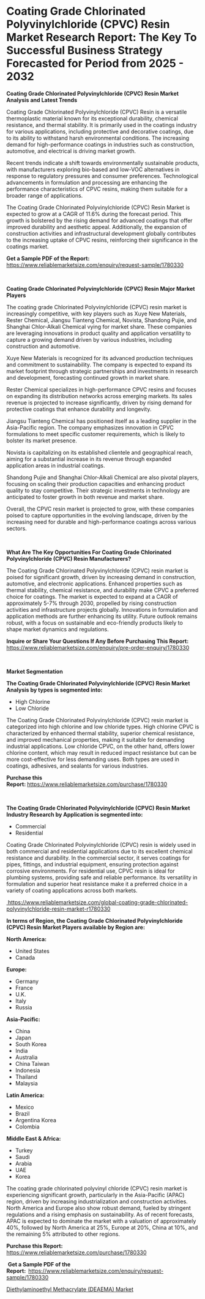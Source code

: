 <p><h1>Coating Grade Chlorinated Polyvinylchloride (CPVC) Resin Market Research Report: The Key To Successful Business Strategy Forecasted for Period from 2025 - 2032</h1></p><p><strong>Coating Grade Chlorinated Polyvinylchloride (CPVC) Resin Market Analysis and Latest Trends</strong></p>
<p><p>Coating Grade Chlorinated Polyvinylchloride (CPVC) Resin is a versatile thermoplastic material known for its exceptional durability, chemical resistance, and thermal stability. It is primarily used in the coatings industry for various applications, including protective and decorative coatings, due to its ability to withstand harsh environmental conditions. The increasing demand for high-performance coatings in industries such as construction, automotive, and electrical is driving market growth.</p><p>Recent trends indicate a shift towards environmentally sustainable products, with manufacturers exploring bio-based and low-VOC alternatives in response to regulatory pressures and consumer preferences. Technological advancements in formulation and processing are enhancing the performance characteristics of CPVC resins, making them suitable for a broader range of applications.</p><p>The Coating Grade Chlorinated Polyvinylchloride (CPVC) Resin Market is expected to grow at a CAGR of 11.6% during the forecast period. This growth is bolstered by the rising demand for advanced coatings that offer improved durability and aesthetic appeal. Additionally, the expansion of construction activities and infrastructural development globally contributes to the increasing uptake of CPVC resins, reinforcing their significance in the coatings market.</p></p>
<p><strong>Get a Sample PDF of the Report:&nbsp;</strong> <a href="https://www.reliablemarketsize.com/enquiry/request-sample/1780330?utm_campaign=1889&utm_medium=2&utm_source=Github&utm_content=ia&utm_term=03042025&utm_id=coating-grade-chlorinated-polyvinylchloride-cpvc-resin">https://www.reliablemarketsize.com/enquiry/request-sample/1780330</a></p>
<p>&nbsp;</p>
<p><strong>Coating Grade Chlorinated Polyvinylchloride (CPVC) Resin Major Market Players</strong></p>
<p><p>The coating grade Chlorinated Polyvinylchloride (CPVC) resin market is increasingly competitive, with key players such as Xuye New Materials, Rester Chemical, Jiangsu Tianteng Chemical, Novista, Shandong Pujie, and Shanghai Chlor-Alkali Chemical vying for market share. These companies are leveraging innovations in product quality and application versatility to capture a growing demand driven by various industries, including construction and automotive.</p><p>Xuye New Materials is recognized for its advanced production techniques and commitment to sustainability. The company is expected to expand its market footprint through strategic partnerships and investments in research and development, forecasting continued growth in market share.</p><p>Rester Chemical specializes in high-performance CPVC resins and focuses on expanding its distribution networks across emerging markets. Its sales revenue is projected to increase significantly, driven by rising demand for protective coatings that enhance durability and longevity.</p><p>Jiangsu Tianteng Chemical has positioned itself as a leading supplier in the Asia-Pacific region. The company emphasizes innovation in CPVC formulations to meet specific customer requirements, which is likely to bolster its market presence.</p><p>Novista is capitalizing on its established clientele and geographical reach, aiming for a substantial increase in its revenue through expanded application areas in industrial coatings.</p><p>Shandong Pujie and Shanghai Chlor-Alkali Chemical are also pivotal players, focusing on scaling their production capacities and enhancing product quality to stay competitive. Their strategic investments in technology are anticipated to foster growth in both revenue and market share.</p><p>Overall, the CPVC resin market is projected to grow, with these companies poised to capture opportunities in the evolving landscape, driven by the increasing need for durable and high-performance coatings across various sectors.</p></p>
<p>&nbsp;</p>
<p><strong>What Are The Key Opportunities For Coating Grade Chlorinated Polyvinylchloride (CPVC) Resin Manufacturers?</strong></p>
<p><p>The Coating Grade Chlorinated Polyvinylchloride (CPVC) resin market is poised for significant growth, driven by increasing demand in construction, automotive, and electronic applications. Enhanced properties such as thermal stability, chemical resistance, and durability make CPVC a preferred choice for coatings. The market is expected to expand at a CAGR of approximately 5-7% through 2030, propelled by rising construction activities and infrastructure projects globally. Innovations in formulation and application methods are further enhancing its utility. Future outlook remains robust, with a focus on sustainable and eco-friendly products likely to shape market dynamics and regulations.</p></p>
<p><strong>Inquire or Share Your Questions If Any Before Purchasing This Report:</strong> <a href="https://www.reliablemarketsize.com/enquiry/pre-order-enquiry/1780330?utm_campaign=1889&utm_medium=2&utm_source=Github&utm_content=ia&utm_term=03042025&utm_id=coating-grade-chlorinated-polyvinylchloride-cpvc-resin">https://www.reliablemarketsize.com/enquiry/pre-order-enquiry/1780330</a></p>
<p>&nbsp;</p>
<p><strong>Market Segmentation</strong></p>
<p><strong>The Coating Grade Chlorinated Polyvinylchloride (CPVC) Resin Market Analysis by types is segmented into:</strong></p>
<p><ul><li>High Chlorine</li><li>Low Chloride</li></ul></p>
<p><p>The Coating Grade Chlorinated Polyvinylchloride (CPVC) resin market is categorized into high chlorine and low chloride types. High chlorine CPVC is characterized by enhanced thermal stability, superior chemical resistance, and improved mechanical properties, making it suitable for demanding industrial applications. Low chloride CPVC, on the other hand, offers lower chlorine content, which may result in reduced impact resistance but can be more cost-effective for less demanding uses. Both types are used in coatings, adhesives, and sealants for various industries.</p></p>
<p><strong>Purchase this Report:&nbsp;</strong><a href="https://www.reliablemarketsize.com/purchase/1780330?utm_campaign=1889&utm_medium=2&utm_source=Github&utm_content=ia&utm_term=03042025&utm_id=coating-grade-chlorinated-polyvinylchloride-cpvc-resin">https://www.reliablemarketsize.com/purchase/1780330</a></p>
<p>&nbsp;</p>
<p><strong>The Coating Grade Chlorinated Polyvinylchloride (CPVC) Resin Market Industry Research by Application is segmented into:</strong></p>
<p><ul><li>Commercial</li><li>Residential</li></ul></p>
<p><p>Coating Grade Chlorinated Polyvinylchloride (CPVC) resin is widely used in both commercial and residential applications due to its excellent chemical resistance and durability. In the commercial sector, it serves coatings for pipes, fittings, and industrial equipment, ensuring protection against corrosive environments. For residential use, CPVC resin is ideal for plumbing systems, providing safe and reliable performance. Its versatility in formulation and superior heat resistance make it a preferred choice in a variety of coating applications across both markets.</p></p>
<p><a href="https://www.reliablemarketsize.com/global-coating-grade-chlorinated-polyvinylchloride-resin-market-r1780330?utm_campaign=1889&utm_medium=2&utm_source=Github&utm_content=ia&utm_term=03042025&utm_id=coating-grade-chlorinated-polyvinylchloride-cpvc-resin">&nbsp;https://www.reliablemarketsize.com/global-coating-grade-chlorinated-polyvinylchloride-resin-market-r1780330</a></p>
<p><strong>In terms of Region, the Coating Grade Chlorinated Polyvinylchloride (CPVC) Resin Market Players available by Region are:</strong></p>
<p>
    <p> <strong> North America: </strong>
        <ul>
            <li>United States</li>
            <li>Canada</li>
        </ul>
        </p> 
    <p> <strong> Europe: </strong>
        <ul>
            <li>Germany</li>
            <li>France</li>
            <li>U.K.</li>
            <li>Italy</li>
            <li>Russia</li>
        </ul>
        </p> 
    <p> <strong> Asia-Pacific: </strong>
        <ul>
            <li>China</li>
            <li>Japan</li>
            <li>South Korea</li>
            <li>India</li>
            <li>Australia</li>
            <li>China Taiwan</li>
            <li>Indonesia</li>
            <li>Thailand</li>
            <li>Malaysia</li>
        </ul>
        </p> 
    <p> <strong> Latin America: </strong>
        <ul>
            <li>Mexico</li>
            <li>Brazil</li>
            <li>Argentina Korea</li>
            <li>Colombia</li>
        </ul>
        </p> 
    <p> <strong> Middle East & Africa: </strong>
        <ul>
            <li>Turkey</li>
            <li>Saudi</li>
            <li>Arabia</li>
            <li>UAE</li>
            <li>Korea</li>
        </ul>
    </p>
    </p>
<p><p>The coating grade chlorinated polyvinyl chloride (CPVC) resin market is experiencing significant growth, particularly in the Asia-Pacific (APAC) region, driven by increasing industrialization and construction activities. North America and Europe also show robust demand, fueled by stringent regulations and a rising emphasis on sustainability. As of recent forecasts, APAC is expected to dominate the market with a valuation of approximately 40%, followed by North America at 25%, Europe at 20%, China at 10%, and the remaining 5% attributed to other regions.</p></p>
<p><strong>Purchase this Report: </strong><a href="https://www.reliablemarketsize.com/purchase/1780330?utm_campaign=1889&utm_medium=2&utm_source=Github&utm_content=ia&utm_term=03042025&utm_id=coating-grade-chlorinated-polyvinylchloride-cpvc-resin">https://www.reliablemarketsize.com/purchase/1780330</a></p>
<p>&nbsp;<strong>Get a Sample PDF of the Report:&nbsp;&nbsp;</strong><a href="https://www.reliablemarketsize.com/enquiry/request-sample/1780330?utm_campaign=1889&utm_medium=2&utm_source=Github&utm_content=ia&utm_term=03042025&utm_id=coating-grade-chlorinated-polyvinylchloride-cpvc-resin">https://www.reliablemarketsize.com/enquiry/request-sample/1780330</a></p>
<p><strong></strong></p>
<p><p><a href="https://github.com/prosalinda88/Market-Research-Report-List-7/blob/main/diethylaminoethyl-methacrylate-deaema-market.md?utm_campaign=1889&utm_medium=2&utm_source=Github&utm_content=ia&utm_term=03042025&utm_id=coating-grade-chlorinated-polyvinylchloride-cpvc-resin">Diethylaminoethyl Methacrylate (DEAEMA) Market</a></p></p>